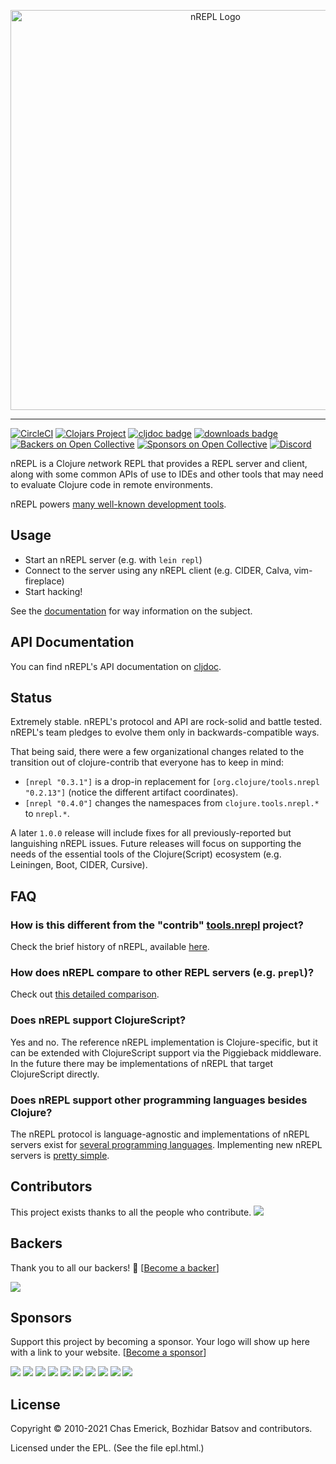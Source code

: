 <p align="center">
  <img src="https://raw.github.com/nrepl/nrepl/master/logo/logo-w1280.png" width="640" alt="nREPL Logo"/>
</p>

----------
[![CircleCI](https://circleci.com/gh/nrepl/nrepl/tree/master.svg?style=svg)](https://circleci.com/gh/nrepl/nrepl/tree/master)
[![Clojars Project](https://img.shields.io/clojars/v/nrepl.svg)](https://clojars.org/nrepl)
[![cljdoc badge](https://cljdoc.org/badge/nrepl/nrepl)](https://cljdoc.org/d/nrepl/nrepl/CURRENT)
[![downloads badge](https://versions.deps.co/nrepl/nrepl/downloads.svg)](https://clojars.org/nrepl)
[![Backers on Open Collective](https://opencollective.com/nrepl/backers/badge.svg)](#backers)
[![Sponsors on Open Collective](https://opencollective.com/nrepl/sponsors/badge.svg)](#sponsors)
[![Discord](https://img.shields.io/badge/chat-on%20discord-7289da.svg?sanitize=true)](https://discord.com/invite/nFPpynQPME)

nREPL is a Clojure *n*etwork REPL that
provides a REPL server and client, along with some common APIs
of use to IDEs and other tools that may need to evaluate Clojure
code in remote environments.

nREPL powers [many well-known development tools](https://nrepl.org/nrepl/usage/clients.html).

## Usage

* Start an nREPL server (e.g. with `lein repl`)
* Connect to the server using any nREPL client (e.g. CIDER, Calva, vim-fireplace)
* Start hacking!

See the [documentation](https://nrepl.org/nrepl/usage/server.html) for way information on the subject.

## API Documentation

You can find nREPL's API documentation on [cljdoc](https://cljdoc.org/d/nrepl/nrepl/CURRENT).

## Status

Extremely stable. nREPL's protocol and API are rock-solid and battle
tested. nREPL's team pledges to evolve them only in
backwards-compatible ways.

That being said, there were a few organizational changes related to
the transition out of clojure-contrib that everyone has to keep in
mind:

* `[nrepl "0.3.1"]` is a drop-in replacement for
  `[org.clojure/tools.nrepl "0.2.13"]` (notice the different artifact coordinates).
* `[nrepl "0.4.0"]` changes the namespaces from `clojure.tools.nrepl.*` to
`nrepl.*`.

A later `1.0.0` release will include fixes for all previously-reported
but languishing nREPL issues. Future releases will focus on supporting
the needs of the essential tools of the Clojure(Script) ecosystem
(e.g. Leiningen, Boot, CIDER, Cursive).

## FAQ

### How is this different from the "contrib" [tools.nrepl](https://github.com/clojure/tools.nrepl/) project?

Check the brief history of nREPL, available
[here](https://nrepl.org/nrepl/about/history.html).

### How does nREPL compare to other REPL servers (e.g. `prepl`)?

Check out [this detailed comparison](https://nrepl.org/nrepl/alternatives.html).

### Does nREPL support ClojureScript?

Yes and no. The reference nREPL implementation is Clojure-specific, but it can be extended with ClojureScript support
via the Piggieback middleware. In the future there may be implementations of nREPL that target ClojureScript directly.

### Does nREPL support other programming languages besides Clojure?

The nREPL protocol is language-agnostic and implementations of nREPL servers exist for [several programming languages](https://nrepl.org/nrepl/beyond_clojure.html).
Implementing new nREPL servers is [pretty simple](https://nrepl.org/nrepl/building_servers.html).

## Contributors

This project exists thanks to all the people who contribute.
<a href="https://github.com/nrepl/nrepl/graphs/contributors"><img src="https://opencollective.com/nrepl/contributors.svg?width=890&button=false" /></a>


## Backers

Thank you to all our backers! 🙏 [[Become a backer](https://opencollective.com/nrepl#backer)]

<a href="https://opencollective.com/nrepl#backers" target="_blank"><img src="https://opencollective.com/nrepl/backers.svg?width=890"></a>


## Sponsors

Support this project by becoming a sponsor. Your logo will show up here with a link to your website. [[Become a sponsor](https://opencollective.com/nrepl#sponsor)]

<a href="https://opencollective.com/nrepl/sponsor/0/website" target="_blank"><img src="https://opencollective.com/nrepl/sponsor/0/avatar.svg"></a>
<a href="https://opencollective.com/nrepl/sponsor/1/website" target="_blank"><img src="https://opencollective.com/nrepl/sponsor/1/avatar.svg"></a>
<a href="https://opencollective.com/nrepl/sponsor/2/website" target="_blank"><img src="https://opencollective.com/nrepl/sponsor/2/avatar.svg"></a>
<a href="https://opencollective.com/nrepl/sponsor/3/website" target="_blank"><img src="https://opencollective.com/nrepl/sponsor/3/avatar.svg"></a>
<a href="https://opencollective.com/nrepl/sponsor/4/website" target="_blank"><img src="https://opencollective.com/nrepl/sponsor/4/avatar.svg"></a>
<a href="https://opencollective.com/nrepl/sponsor/5/website" target="_blank"><img src="https://opencollective.com/nrepl/sponsor/5/avatar.svg"></a>
<a href="https://opencollective.com/nrepl/sponsor/6/website" target="_blank"><img src="https://opencollective.com/nrepl/sponsor/6/avatar.svg"></a>
<a href="https://opencollective.com/nrepl/sponsor/7/website" target="_blank"><img src="https://opencollective.com/nrepl/sponsor/7/avatar.svg"></a>
<a href="https://opencollective.com/nrepl/sponsor/8/website" target="_blank"><img src="https://opencollective.com/nrepl/sponsor/8/avatar.svg"></a>
<a href="https://opencollective.com/nrepl/sponsor/9/website" target="_blank"><img src="https://opencollective.com/nrepl/sponsor/9/avatar.svg"></a>



## License

Copyright © 2010-2021 Chas Emerick, Bozhidar Batsov and contributors.

Licensed under the EPL. (See the file epl.html.)

